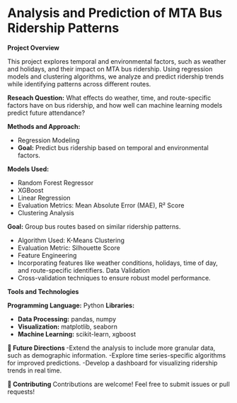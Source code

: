 # Analysis and Prediction of MTA Bus Ridership Patterns

<strong>Project Overview</strong>

This project explores temporal and environmental factors, such as weather and holidays, and their impact on MTA bus ridership. Using regression models and clustering algorithms, we 
analyze and predict ridership trends while identifying patterns across different routes.

<strong>Reseach Question:</strong>
What effects do weather, time, and route-specific factors have on bus ridership, and how well can machine learning models predict future attendance?

<strong>Methods and Approach: </strong>
- Regression Modeling
- <strong>Goal:</strong> Predict bus ridership based on temporal and environmental factors.

<strong>Models Used:</strong>
- Random Forest Regressor
- XGBoost
- Linear Regression
- Evaluation Metrics: Mean Absolute Error (MAE), R² Score
- Clustering Analysis

<strong>Goal:</strong> Group bus routes based on similar ridership patterns.
- Algorithm Used: K-Means Clustering
- Evaluation Metric: Silhouette Score
- Feature Engineering
- Incorporating features like weather conditions, holidays, time of day, and route-specific identifiers.
Data Validation
- Cross-validation techniques to ensure robust model performance.

<strong>Tools and Technologies</strong>

<strong>Programming Language:</strong> Python
<strong>Libraries:</strong> 
- <strong>Data Processing:</strong> pandas, numpy
- <strong>Visualization:</strong> matplotlib, seaborn
- <strong>Machine Learning:</strong> scikit-learn, xgboost

<strong>🔮 Future Directions </strong>
-Extend the analysis to include more granular data, such as demographic information.
-Explore time series-specific algorithms for improved predictions.
-Develop a dashboard for visualizing ridership trends in real time.

<strong>🤝 Contributing</strong>
Contributions are welcome! Feel free to submit issues or pull requests! 
